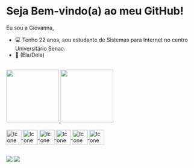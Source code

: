 
<h1>Seja Bem-vindo(a) ao meu GitHub! </h1>

Eu sou a Giovanna, 
- 💻 Tenho 22 anos, sou estudante de Sistemas para Internet no centro Universitário Senac. 
- 🌻 (Ela/Dela)

<div><br>
  <a href="https://github.com/GiovannaCstr">
  <img height="140em" src="https://github-readme-stats.vercel.app/api?username=GiovannaCstr&show_icons=true&theme=nightowl"/>
  <img height="140em" src="https://github-readme-stats.vercel.app/api/top-langs/?username=GiovannaCstr&layout=compact&theme=nightowl"/>
</div>
<div style="display: inline_block"><br>
  <img align="center" alt="Icone html" height="40" width="40" src="https://cdn.jsdelivr.net/gh/devicons/devicon/icons/html5/html5-original.svg">
  <img align="center" alt="Icone css" height="40" width="40" src="https://cdn.jsdelivr.net/gh/devicons/devicon/icons/css3/css3-original.svg">
  <img align="center" alt="Icone Sass" height="40" width="40" src="https://cdn.jsdelivr.net/gh/devicons/devicon/icons/sass/sass-original.svg">
  <img align="center" alt="Icone Javascript" height="40" width="40" src="https://cdn.jsdelivr.net/gh/devicons/devicon/icons/javascript/javascript-original.svg">
  <img align="center" alt="Icone Typescript" height="40" width="40" src="https://cdn.jsdelivr.net/gh/devicons/devicon/icons/typescript/typescript-plain.svg" />      
  <img align="center" alt="Icone React" height="40" width="40" src="https://cdn.jsdelivr.net/gh/devicons/devicon/icons/react/react-original.svg" />
          
</div>

##

<div>  
  <a href = "mailto:gpereirac2001@gmail.com"><img src="https://img.shields.io/badge/Gmail-D14836?style=for-the-badge&logo=gmail&logoColor=white"></a>
  <a href="https://www.linkedin.com/in/giovannapcastro/" target="_blank"><img src="https://img.shields.io/badge/LinkedIn-0077B5?style=for-the-badge&logo=linkedin&logoColor=white"></a>
</div>


